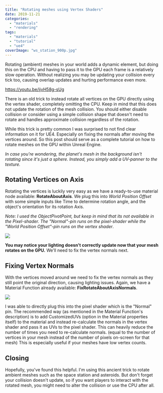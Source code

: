 ```yaml
---
title: "Rotating meshes using Vertex Shaders"
date: 2019-11-21
categories: 
  - "materials"
  - "rendering"
tags: 
  - "materials"
  - "tutorial"
  - "ue4"
coverImage: "ws_station_900p.jpg"
---
```


Rotating (ambient) meshes in your world adds a dynamic element, but doing this on the CPU and having to pass it to the GPU each frame is a relatively slow operation. Without realizing you may be updating your collision every tick too, causing overlap updates and hurting performance even more.

https://youtu.be/ijvH58g-sUg

There is an old trick to instead rotate all vertices on the GPU directly using the vertex shader, completely omitting the CPU. Keep in mind that this does not update the rotation of the mesh collision. You should either disable collision or consider using a simple collision shape that doesn't need to rotate and handles approximate collision regardless of the rotation.

While this trick is pretty common I was surprised to not find clear information on it for UE4. Especially on fixing the normals after moving the vertices around. So this post should serve as a complete tutorial on how to rotate meshes on the GPU within Unreal Engine.

_In case you're wondering, the planet's mesh in the background isn't rotating since it's just a sphere. Instead, you simply add a UV-panner to the texture._

## Rotating Vertices on Axis

Rotating the vertices is luckily very easy as we have a ready-to-use material node available: **RotateAboutAxis**. We plug this into _World Position Offset_ with some simple inputs like Time to determine rotation angle, and the object's orientation for its rotation Axis.

_Note: I used the ObjectPivotPoint, but keep in mind that its not available in the Pixel-shader. The "Normal"-pin runs on the pixel-shader while the "World Position Offset"-pin runs on the vertex shader_.

[![](images/rotateaboutaxis.jpg)](https://www.tomlooman.com/wp-content/uploads/2019/11/rotateaboutaxis.jpg)

**You may notice your lighting doesn't correctly update now that your mesh rotates on the GPU.** We'll need to fix the vertex normals next.

## Fixing Vertex Normals

With the vertices moved around we need to fix the vertex normals as they still point the original direction, causing lighting issues. Again, we have a Material Function already available: **FixRotateAboutAxisNormals**.

[![](images/fixrotateaboutaxisnormals.jpg)](https://www.tomlooman.com/wp-content/uploads/2019/11/fixrotateaboutaxisnormals.jpg)

I was able to directly plug this into the pixel shader which is the "Normal" pin. The recommended way (as mentioned in the Material Function's description) is to add CustomizedUVs (option in the Material properties itself) to the material and instead re-calculate the normals in the vertex shader and pass it as UVs to the pixel shader. This can heavily reduce the number of times you need to re-calculate normals. (equal to the number of vertices in your mesh instead of the number of pixels on-screen for that mesh) This is especially useful if your meshes have low vertex counts.

## Closing

Hopefully, you've found this helpful. I'm using this ancient trick to rotate ambient meshes such as the space station and asteroids. But don't forget your collision doesn't update, so if you want players to interact with the rotated mesh, you might need to alter the collision or use the CPU after all.
